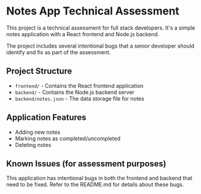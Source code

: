 <!-- Use this file to provide workspace-specific custom instructions to Copilot. For more details, visit https://code.visualstudio.com/docs/copilot/copilot-customization#_use-a-githubcopilotinstructionsmd-file -->

# Notes App Technical Assessment

This project is a technical assessment for full stack developers. It's a simple notes application with a React frontend and Node.js backend.

The project includes several intentional bugs that a senior developer should identify and fix as part of the assessment.

## Project Structure
- `frontend/` - Contains the React frontend application
- `backend/` - Contains the Node.js backend server
- `backend/notes.json` - The data storage file for notes

## Application Features
- Adding new notes
- Marking notes as completed/uncompleted
- Deleting notes

## Known Issues (for assessment purposes)
This application has intentional bugs in both the frontend and backend that need to be fixed. Refer to the README.md for details about these bugs.
